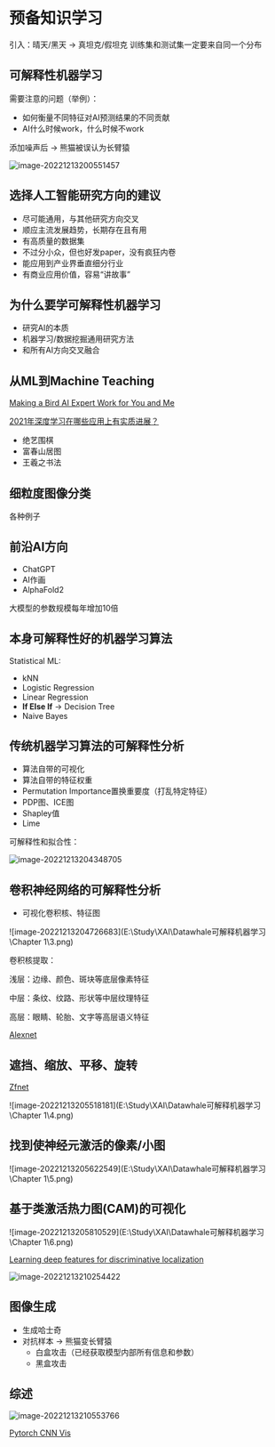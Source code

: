 # 预备知识学习

 引入：晴天/黑天 -> 真坦克/假坦克 训练集和测试集一定要来自同一个分布

## 可解释性机器学习

需要注意的问题（举例）：

+ 如何衡量不同特征对AI预测结果的不同贡献
+ AI什么时候work，什么时候不work

添加噪声后 -> 熊猫被误认为长臂猿

![image-20221213200551457](./1.png)

## 选择人工智能研究方向的建议

+ 尽可能通用，与其他研究方向交叉
+ 顺应主流发展趋势，长期存在且有用
+ 有高质量的数据集
+ 不过分小众，但也好发paper，没有疯狂内卷
+ 能应用到产业界垂直细分行业
+ 有商业应用价值，容易“讲故事”

## 为什么要学可解释性机器学习

+ 研究AI的本质
+ 机器学习/数据挖掘通用研究方法
+ 和所有AI方向交叉融合

## 从ML到Machine Teaching

[Making a Bird AI Expert Work for You and Me](https://arxiv.org/pdf/2112.02747.pdf)

[2021年深度学习在哪些应用上有实质进展？](https://www.zhihu.com/question/464195262/answer/1989106429)

+ 绝艺围棋
+ 富春山居图
+ 王羲之书法

## 细粒度图像分类

各种例子

## 前沿AI方向

+ ChatGPT
+ AI作画
+ AlphaFold2

大模型的参数规模每年增加10倍

## 本身可解释性好的机器学习算法

Statistical ML:

+ kNN
+ Logistic Regression
+ Linear Regression
+ **If Else If** -> Decision Tree
+ Naive Bayes

## 传统机器学习算法的可解释性分析

+ 算法自带的可视化
+ 算法自带的特征权重
+ Permutation Importance置换重要度（打乱特定特征）
+ PDP图、ICE图
+ Shapley值
+ Lime



可解释性和拟合性：

![image-20221213204348705](./2.png)

## 卷积神经网络的可解释性分析

+ 可视化卷积核、特征图

![image-20221213204726683](E:\Study\XAI\Datawhale可解释机器学习\Chapter 1\3.png)

卷积核提取：

浅层：边缘、颜色、斑块等底层像素特征

中层：条纹、纹路、形状等中层纹理特征

高层：眼睛、轮胎、文字等高层语义特征

[Alexnet](https://proceedings.neurips.cc/paper/2012/file/c399862d3b9d6b76c8436e924a68c45b-Paper.pdf)

## 遮挡、缩放、平移、旋转

[Zfnet](https://arxiv.org/pdf/1311.2901v3.pdf)

![image-20221213205518181](E:\Study\XAI\Datawhale可解释机器学习\Chapter 1\4.png)

## 找到使神经元激活的像素/小图

![image-20221213205622549](E:\Study\XAI\Datawhale可解释机器学习\Chapter 1\5.png)

## 基于类激活热力图(CAM)的可视化

![image-20221213205810529](E:\Study\XAI\Datawhale可解释机器学习\Chapter 1\6.png)

[Learning deep features for discriminative localization](https://arxiv.org/pdf/1512.04150.pdf)

![image-20221213210254422](./7.png)

## 图像生成

+ 生成哈士奇
+ 对抗样本 -> 熊猫变长臂猿
  + 白盒攻击（已经获取模型内部所有信息和参数）
  + 黑盒攻击

## 综述

![image-20221213210553766](./8.png)



[Pytorch CNN Vis](https://github.com/utkuozbulak/pytorch-cnn-visualizations)